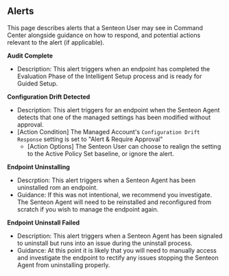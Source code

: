 ## Alerts
This page describes alerts that a Senteon User may see in Command Center alongside guidance on how to respond, and potential actions relevant to the alert (if applicable).

**Audit Complete**
* Description: This alert triggers when an endpoint has completed the Evaluation Phase of the Intelligent Setup process and is ready for Guided Setup.

**Configuration Drift Detected**
* Description: This alert triggers for an endpoint when the Senteon Agent detects that one of the managed settings has been modified without approval.
* [Action Condition] The Managed Account's `Configuration Drift Response` setting is set to "Alert & Require Approval"
  * [Action Options] The Senteon User can choose to realign the setting to the Active Policy Set baseline, or ignore the alert.
 
**Endpoint Uninstalling**
* Descrption: This alert triggers when a Senteon Agent has been uninstalled rom an endpoint. 
* Guidance: If this was not intentional, we recommend you investigate. The Senteon Agent will need to be reinstalled and reconfigured from scratch if you wish to manage the endpoint again.

**Endpoint Uninstall Failed**
* Description: This alert triggers when a Senteon Agent has been signaled to uninstall but runs into an issue during the uninstall process. 
* Guidance: At this point it is likely that you will need to manually access and investigate the endpoint to rectify any issues stopping the Senteon Agent from uninstalling properly.  
